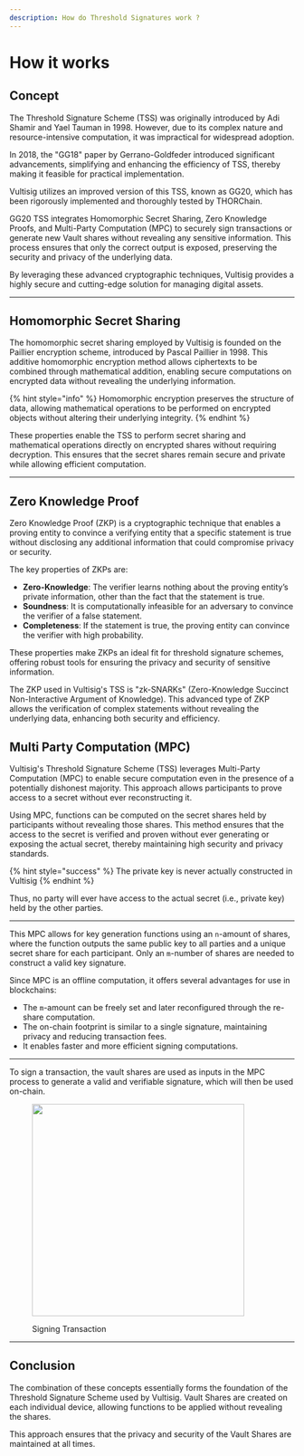 ```yaml
---
description: How do Threshold Signatures work ?
---
```


# How it works

## Concept

The Threshold Signature Scheme (TSS) was originally introduced by Adi Shamir and Yael Tauman in 1998. However, due to its complex nature and resource-intensive computation, it was impractical for widespread adoption.

In 2018, the "GG18" paper by Gerrano-Goldfeder introduced significant advancements, simplifying and enhancing the efficiency of TSS, thereby making it feasible for practical implementation.

Vultisig utilizes an improved version of this TSS, known as GG20, which has been rigorously implemented and thoroughly tested by THORChain.

GG20 TSS integrates Homomorphic Secret Sharing, Zero Knowledge Proofs, and Multi-Party Computation (MPC) to securely sign transactions or generate new Vault shares without revealing any sensitive information. This process ensures that only the correct output is exposed, preserving the security and privacy of the underlying data.

By leveraging these advanced cryptographic techniques, Vultisig provides a highly secure and cutting-edge solution for managing digital assets.

***

## Homomorphic Secret Sharing

The homomorphic secret sharing employed by Vultisig is founded on the Paillier encryption scheme, introduced by Pascal Paillier in 1998. This additive homomorphic encryption method allows ciphertexts to be combined through mathematical addition, enabling secure computations on encrypted data without revealing the underlying information.

{% hint style="info" %}
Homomorphic encryption preserves the structure of data, allowing mathematical operations to be performed on encrypted objects without altering their underlying integrity.
{% endhint %}

These properties enable the TSS to perform secret sharing and mathematical operations directly on encrypted shares without requiring decryption. This ensures that the secret shares remain secure and private while allowing efficient computation.

***

## Zero Knowledge Proof

Zero Knowledge Proof (ZKP) is a cryptographic technique that enables a proving entity to convince a verifying entity that a specific statement is true without disclosing any additional information that could compromise privacy or security.

The key properties of ZKPs are:

* **Zero-Knowledge**: The verifier learns nothing about the proving entity’s private information, other than the fact that the statement is true.
* **Soundness**: It is computationally infeasible for an adversary to convince the verifier of a false statement.
* **Completeness**: If the statement is true, the proving entity can convince the verifier with high probability.

These properties make ZKPs an ideal fit for threshold signature schemes, offering robust tools for ensuring the privacy and security of sensitive information.

The ZKP used in Vultisig's TSS is "zk-SNARKs" (Zero-Knowledge Succinct Non-Interactive Argument of Knowledge). This advanced type of ZKP allows the verification of complex statements without revealing the underlying data, enhancing both security and efficiency.

## Multi Party Computation (MPC)

Vultisig's Threshold Signature Scheme (TSS) leverages Multi-Party Computation (MPC) to enable secure computation even in the presence of a potentially dishonest majority. This approach allows participants to prove access to a secret without ever reconstructing it.

Using MPC, functions can be computed on the secret shares held by participants without revealing those shares. This method ensures that the access to the secret is verified and proven without ever generating or exposing the actual secret, thereby maintaining high security and privacy standards.

{% hint style="success" %}
The private key is never actually constructed in Vultisig
{% endhint %}

Thus, no party will ever have access to the actual secret (i.e., private key) held by the other parties.

***

This MPC allows for key generation functions using an `n`-amount of shares, where the function outputs the same public key to all parties and a unique secret share for each participant. Only an `m`-number of shares are needed to construct a valid key signature.

Since MPC is an offline computation, it offers several advantages for use in blockchains:

* The `m`-amount can be freely set and later reconfigured through the re-share computation.
* The on-chain footprint is similar to a single signature, maintaining privacy and reducing transaction fees.
* It enables faster and more efficient signing computations.

***

To sign a transaction, the vault shares are used as inputs in the MPC process to generate a valid and verifiable signature, which will then be used on-chain.

<figure><picture><source srcset="../.gitbook/assets/Tx white.png" media="(prefers-color-scheme: dark)"><img src="../.gitbook/assets/TX black.png" alt="" width="375"></picture><figcaption><p>Signing Transaction</p></figcaption></figure>

***

## Conclusion

The combination of these concepts essentially forms the foundation of the Threshold Signature Scheme used by Vultisig. Vault Shares are created on each individual device, allowing functions to be applied without revealing the shares.&#x20;

This approach ensures that the privacy and security of the Vault Shares are maintained at all times.
